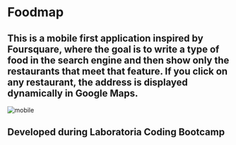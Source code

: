 # Foodmap
## This is a mobile first application inspired by Foursquare, where the goal is to write a type of food in the search engine and then show only the restaurants that meet that feature. If you click on any restaurant, the address is displayed dynamically in Google Maps.

![mobile](https://user-images.githubusercontent.com/32856616/38714689-f8f6438a-3e9c-11e8-8879-c2f2ee1e4971.png)

## Developed during Laboratoria Coding Bootcamp